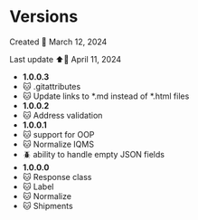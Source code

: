 # Versions

Created :date: March 12, 2024

Last update :arrow_up::date: April 11, 2024

* **1.0.0.3**
*   :cat: .gitattributes
*   :cat: Update links to *.md instead of *.html files
* **1.0.0.2**
*   :cat: Address validation 
* **1.0.0.1**
*   :cat: support for OOP 
*	:cat: Normalize IQMS
*   :beetle: ability to handle empty JSON fields
* **1.0.0.0**
*   :cat: Response class
*   :cat: Label
*   :cat: Normalize
*   :cat: Shipments